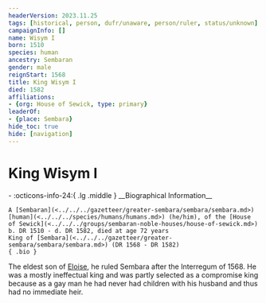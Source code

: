 ```yaml
---
headerVersion: 2023.11.25
tags: [historical, person, dufr/unaware, person/ruler, status/unknown]
campaignInfo: []
name: Wisym I
born: 1510
species: human
ancestry: Sembaran
gender: male
reignStart: 1568
title: King Wisym I
died: 1582
affiliations:
- {org: House of Sewick, type: primary}
leaderOf:
- {place: Sembara}
hide_toc: true
hide: [navigation]
---
```

# King Wisym I
<div class="grid cards ext-narrow-margin ext-one-column" markdown>
- :octicons-info-24:{ .lg .middle } __Biographical Information__

    A [Sembaran](<../../../gazetteer/greater-sembara/sembara/sembara.md>) [human](<../../../species/humans/humans.md>) (he/him), of the [House of Sewick](<../../../groups/sembaran-noble-houses/house-of-sewick.md>)  
    b. DR 1510 - d. DR 1582, died at age 72 years  
    King of [Sembara](<../../../gazetteer/greater-sembara/sembara/sembara.md>) (DR 1568 - DR 1582)  
    { .bio }

</div>


The eldest son of [Eloise](<./eloise.md>), he ruled Sembara after the Interregum of 1568. He was a mostly ineffectual king and was partly selected as a compromise king because as a gay man he had never had children with his husband and thus had no immediate heir.
